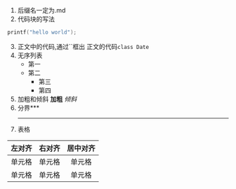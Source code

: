 1. 后缀名一定为.md
2. 代码块的写法
```c      //在后面加上需要写的语言
printf("hello world");
```
3. 正文中的代码,通过``框出
正文的代码`class Date`
4. 无序列表
   - 第一
   - 第二
     - 第三
      - 第四
5. 加粗和倾斜
    **加粗**
    *倾斜*
6. 分界***
   ***
7. 表格

| 左对齐 | 右对齐 | 居中对齐 |
| :-----| ----: | :----: |
| 单元格 | 单元格 | 单元格 |
| 单元格 | 单元格 | 单元格 |